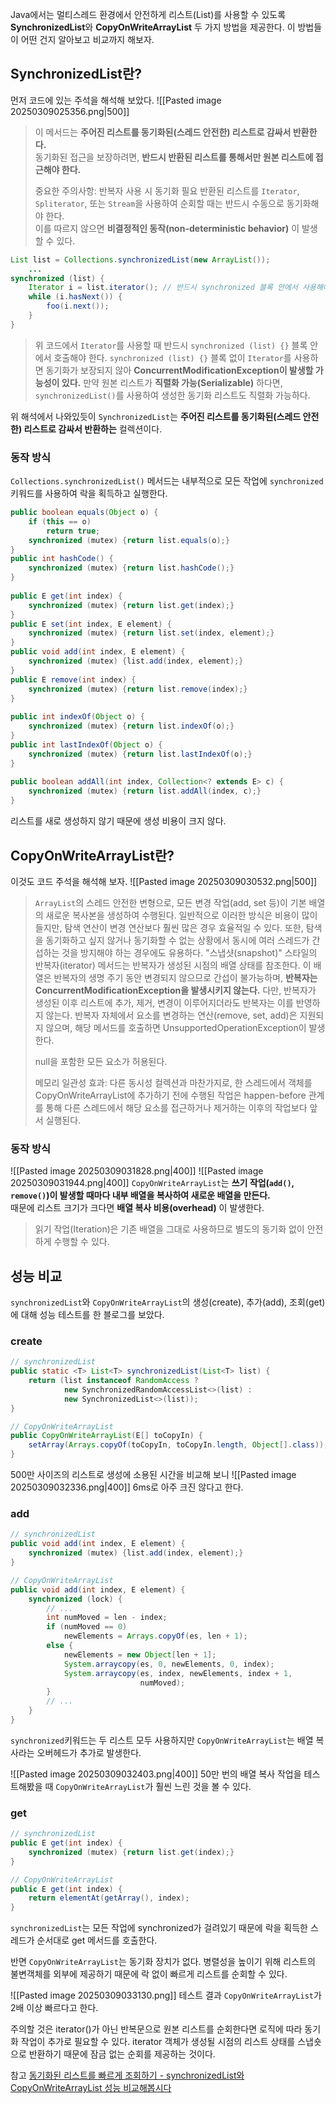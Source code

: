 Java에서는 멀티스레드 환경에서 안전하게 리스트(List)를 사용할 수 있도록 **SynchronizedList**와 **CopyOnWriteArrayList** 두 가지 방법을 제공한다.
이 방법들이 어떤 건지 알아보고 비교까지 해보자.


## SynchronizedList란?
먼저 코드에 있는 주석을 해석해 보았다.
![[Pasted image 20250309025356.png|500]]

> 이 메서드는 **주어진 리스트를 동기화된(스레드 안전한) 리스트로 감싸서 반환한다.**  
> 동기화된 접근을 보장하려면, **반드시 반환된 리스트를 통해서만 원본 리스트에 접근해야 한다.**
> 
> 중요한 주의사항: 반복자 사용 시 동기화 필요
> 반환된 리스트를 `Iterator`, `Spliterator`, 또는 `Stream`을 사용하여 순회할 때는 반드시 수동으로 동기화해야 한다.  
> 이를 따르지 않으면 **비결정적인 동작(non-deterministic behavior)** 이 발생할 수 있다.
```java
List list = Collections.synchronizedList(new ArrayList());
    ...
synchronized (list) {
    Iterator i = list.iterator(); // 반드시 synchronized 블록 안에서 사용해야 함
    while (i.hasNext()) {
        foo(i.next());
    }
}
```
> 위 코드에서 `Iterator`를 사용할 때 반드시 `synchronized (list) {}` 블록 안에서 호출해야 한다.
> `synchronized (list) {}` 블록 없이 `Iterator`를 사용하면 동기화가 보장되지 않아 **ConcurrentModificationException이 발생할 가능성이 있다.**
> 만약 원본 리스트가 **직렬화 가능(Serializable)** 하다면, `synchronizedList()`를 사용하여 생성한 동기화 리스트도 직렬화 가능하다.

위 해석에서 나와있듯이 `SynchronizedList`는 **주어진 리스트를 동기화된(스레드 안전한) 리스트로 감싸서 반환하는** 컬렉션이다.


### 동작 방식
`Collections.synchronizedList()` 메서드는 내부적으로 모든 작업에 `synchronized` 키워드를 사용하여 락을 획득하고 실행한다.
```java
public boolean equals(Object o) {  
    if (this == o)  
        return true;  
    synchronized (mutex) {return list.equals(o);}  
}  
public int hashCode() {  
    synchronized (mutex) {return list.hashCode();}  
}  
  
public E get(int index) {  
    synchronized (mutex) {return list.get(index);}  
}  
public E set(int index, E element) {  
    synchronized (mutex) {return list.set(index, element);}  
}  
public void add(int index, E element) {  
    synchronized (mutex) {list.add(index, element);}  
}  
public E remove(int index) {  
    synchronized (mutex) {return list.remove(index);}  
}  
  
public int indexOf(Object o) {  
    synchronized (mutex) {return list.indexOf(o);}  
}  
public int lastIndexOf(Object o) {  
    synchronized (mutex) {return list.lastIndexOf(o);}  
}  
  
public boolean addAll(int index, Collection<? extends E> c) {  
    synchronized (mutex) {return list.addAll(index, c);}  
}
```
리스트를 새로 생성하지 않기 때문에 생성 비용이 크지 않다.



## CopyOnWriteArrayList란?
이것도 코드 주석을 해석해 보자.
![[Pasted image 20250309030532.png|500]]
> `ArrayList`의 스레드 안전한 변형으로, 모든 변경 작업(add, set 등)이  기본 배열의 새로운 복사본을 생성하여 수행된다.
> 일반적으로 이러한 방식은 비용이 많이 들지만, 탐색 연산이 변경 연산보다 훨씬 많은 경우 효율적일 수 있다. 또한, 탐색을 동기화하고 싶지 않거나 동기화할 수 없는 상황에서 동시에 여러 스레드가 간섭하는 것을 방지해야 하는 경우에도 유용하다.
> "스냅샷(snapshot)" 스타일의 반복자(iterator) 메서드는 반복자가 생성된 시점의 배열 상태를 참조한다. 이 배열은 반복자의 생명 주기 동안 변경되지 않으므로 간섭이 불가능하며, **반복자는 ConcurrentModificationException을 발생시키지 않는다.**
> 다만, 반복자가 생성된 이후 리스트에 추가, 제거, 변경이 이루어지더라도 반복자는 이를 반영하지 않는다.
> 반복자 자체에서 요소를 변경하는 연산(remove, set, add)은 지원되지 않으며, 해당 메서드를 호출하면 UnsupportedOperationException이 발생한다.
> 
> null을 포함한 모든 요소가 허용된다.
> 
> 메모리 일관성 효과: 다른 동시성 컬렉션과 마찬가지로, 한 스레드에서 객체를CopyOnWriteArrayList에 추가하기 전에 수행된 작업은 happen-before 관계를 통해 다른 스레드에서 해당 요소를 접근하거나 제거하는 이후의 작업보다 앞서 실행된다.
> 


### 동작 방식
![[Pasted image 20250309031828.png|400]]
![[Pasted image 20250309031944.png|400]]
`CopyOnWriteArrayList`는 **쓰기 작업(`add()`, `remove()`)이 발생할 때마다 내부 배열을 복사하여 새로운 배열을 만든다.**  
때문에 리스트 크기가 크다면 **배열 복사 비용(overhead)** 이 발생한다.

> 읽기 작업(Iteration)은 기존 배열을 그대로 사용하므로 별도의 동기화 없이 안전하게 수행할 수 있다.



## 성능 비교
`synchronizedList`와 `CopyOnWriteArrayList`의 생성(create), 추가(add), 조회(get)에 대해 성능 테스트를 한 블로그를 보았다.

### create
```java
// synchronizedList
public static <T> List<T> synchronizedList(List<T> list) {  
    return (list instanceof RandomAccess ?  
            new SynchronizedRandomAccessList<>(list) :  
            new SynchronizedList<>(list));  
}

// CopyOnWriteArrayList
public CopyOnWriteArrayList(E[] toCopyIn) {  
    setArray(Arrays.copyOf(toCopyIn, toCopyIn.length, Object[].class));  
}
```

500만 사이즈의 리스트로 생성에 소용된 시간을 비교해 보니
![[Pasted image 20250309032336.png|400]]
6ms로 아주 크진 않다고 한다.


### add
```java
// synchronizedList
public void add(int index, E element) {  
    synchronized (mutex) {list.add(index, element);}  
}  

// CopyOnWriteArrayList
public void add(int index, E element) {  
    synchronized (lock) {  
		// ...
        int numMoved = len - index;  
        if (numMoved == 0)  
            newElements = Arrays.copyOf(es, len + 1);  
        else {  
            newElements = new Object[len + 1];  
            System.arraycopy(es, 0, newElements, 0, index);  
            System.arraycopy(es, index, newElements, index + 1,  
                             numMoved);  
        }  
        // ... 
    }  
}
```
`synchronized`키워드는 두 리스트 모두 사용하지만 `CopyOnWriteArrayList`는 배열 복사라는 오버헤드가 추가로 발생한다.

![[Pasted image 20250309032403.png|400]]
50만 번의 배열 복사 작업을 테스트해봤을 때 `CopyOnWriteArrayList`가 훨씬 느린 것을 볼 수 있다.


### get
```java
// synchronizedList
public E get(int index) {  
    synchronized (mutex) {return list.get(index);}  
}

// CopyOnWriteArrayList
public E get(int index) {  
    return elementAt(getArray(), index);  
}
```
`synchronizedList`는 모든 작업에 synchronized가 걸려있기 때문에 락을 획득한 스레드가 순서대로 get 메서드를 호출한다.

반면 `CopyOnWriteArrayList`는 동기화 장치가 없다.
병렬성을 높이기 위해 리스트의 불변객체를 외부에 제공하기 때문에 락 없이 빠르게 리스트를 순회할 수 있다.

![[Pasted image 20250309033130.png]]
테스트 결과 `CopyOnWriteArrayList`가 2배 이상 빠르다고 한다.

주의할 것은 iterator()가 아닌 반복문으로 원본 리스트를 순회한다면 로직에 따라 동기화 작업이 추가로 필요할 수 있다.
iterator 객체가 생성될 시점의 리스트 상태를 스냅숏으로 반환하기 때문에 잠금 없는 순회를 제공하는 것이다.




참고
[동기화된 리스트를 빠르게 조회하기 - synchronizedList와 CopyOnWriteArrayList 성능 비교해봅시다](CopyOnWriteArrayList)